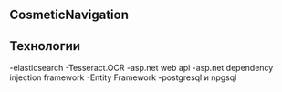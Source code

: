 ## CosmeticNavigation

## Технологии
-elasticsearch
-Tesseract.OCR
-asp.net web api
-asp.net dependency injection framework
-Entity Framework
-postgresql и npgsql
